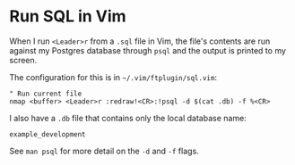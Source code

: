 # Run SQL in Vim

When I run `<Leader>r` from a `.sql` file in Vim,
the file's contents are run against my Postgres database through `psql`
and the output is printed to my screen.

The configuration for this is in `~/.vim/ftplugin/sql.vim`:

```vim
" Run current file
nmap <buffer> <Leader>r :redraw!<CR>:!psql -d $(cat .db) -f %<CR>
```

I also have a `.db` file that contains only the local database name:

```
example_development
```

See `man psql` for more detail on the `-d` and `-f` flags.
